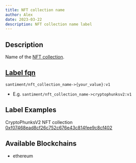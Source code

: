 ```yaml
---
title: NFT collection name
author: Alex
date: 2023-03-22
description: NFT collection name label
---
```


## Description

Name of the [NFT collection](/labels/nft-collection).

## [Label fqn](/label-fqn)

`santiment/nft_collection_name->{your_value}:v1`

- E.g. `santiment/nft_collection_name->cryptophunksv2:v1`

## Label Examples

CryptoPhunksV2 NFT collection [0xf07468ead8cf26c752c676e43c814fee9c8cf402](https://etherscan.io/token/0xf07468ead8cf26c752c676e43c814fee9c8cf402)


## Available Blockchains

* ethereum
